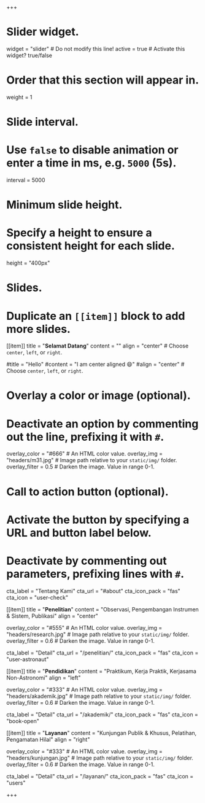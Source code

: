 +++
# Slider widget.
widget = "slider"  # Do not modify this line!
active = true  # Activate this widget? true/false

# Order that this section will appear in.
weight = 1

# Slide interval.
# Use `false` to disable animation or enter a time in ms, e.g. `5000` (5s).
interval = 5000

# Minimum slide height.
# Specify a height to ensure a consistent height for each slide.
height = "400px"

# Slides.
# Duplicate an `[[item]]` block to add more slides.
[[item]]
  title = "**Selamat Datang**"
  content = ""
  align = "center"  # Choose `center`, `left`, or `right`.

  #title = "Hello"
  #content = "I am center aligned :smile:"
  #align = "center"  # Choose `center`, `left`, or `right`.

  # Overlay a color or image (optional).
  #   Deactivate an option by commenting out the line, prefixing it with `#`.
  overlay_color = "#666"  # An HTML color value.
  overlay_img = "headers/m31.jpg"  # Image path relative to your `static/img/` folder.
  overlay_filter = 0.5  # Darken the image. Value in range 0-1.

  # Call to action button (optional).
  #   Activate the button by specifying a URL and button label below.
  #   Deactivate by commenting out parameters, prefixing lines with `#`.
  cta_label = "Tentang Kami"
  cta_url = "#about"
  cta_icon_pack = "fas"
  cta_icon = "user-check"

[[item]]
  title = "**Penelitian**"
  content = "Observasi, Pengembangan Instrumen & Sistem,  Publikasi"
  align = "center"

  overlay_color = "#555"  # An HTML color value.
  overlay_img = "headers/research.jpg"  # Image path relative to your `static/img/` folder.
  overlay_filter = 0.6  # Darken the image. Value in range 0-1.

  cta_label = "Detail"
  cta_url = "/penelitian/"
  cta_icon_pack = "fas"
  cta_icon = "user-astronaut"

[[item]]
  title = "**Pendidikan**"
  content = "Praktikum, Kerja Praktik, Kerjasama Non-Astronomi"
  align = "left"

  overlay_color = "#333"  # An HTML color value.
  overlay_img = "headers/akademik.jpg"  # Image path relative to your `static/img/` folder.
  overlay_filter = 0.6  # Darken the image. Value in range 0-1.

  cta_label = "Detail"
  cta_url = "/akademik/"
  cta_icon_pack = "fas"
  cta_icon = "book-open"

[[item]]
  title = "**Layanan**"
  content = "Kunjungan Publik & Khusus, Pelatihan, Pengamatan Hilal"
  align = "right"

  overlay_color = "#333"  # An HTML color value.
  overlay_img = "headers/kunjungan.jpg"  # Image path relative to your `static/img/` folder.
  overlay_filter = 0.6  # Darken the image. Value in range 0-1.

  cta_label = "Detail"
  cta_url = "/layanan/"
  cta_icon_pack = "fas"
  cta_icon = "users"

+++
